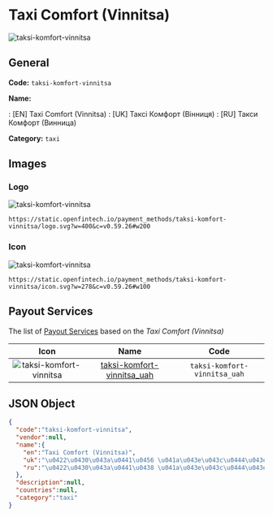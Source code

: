
# Taxi Comfort (Vinnitsa) 
![taksi-komfort-vinnitsa](https://static.openfintech.io/payment_methods/taksi-komfort-vinnitsa/logo.svg?w=400&c=v0.59.26#w200)  

## General 
**Code:** `taksi-komfort-vinnitsa` 
 
**Name:** 
 
:	[EN] Taxi Comfort (Vinnitsa) 
:	[UK] Таксі Комфорт (Вінниця) 
:	[RU] Такси Комфорт (Винница) 
 
**Category:** `taxi` 
 

## Images 

### Logo 
![taksi-komfort-vinnitsa](https://static.openfintech.io/payment_methods/taksi-komfort-vinnitsa/logo.svg?w=400&c=v0.59.26#w200)  

```
https://static.openfintech.io/payment_methods/taksi-komfort-vinnitsa/logo.svg?w=400&c=v0.59.26#w200
```  

### Icon 
![taksi-komfort-vinnitsa](https://static.openfintech.io/payment_methods/taksi-komfort-vinnitsa/icon.svg?w=278&c=v0.59.26#w100)  

```
https://static.openfintech.io/payment_methods/taksi-komfort-vinnitsa/icon.svg?w=278&c=v0.59.26#w100
```  

## Payout Services 
 
The list of [Payout Services](/payout-services/) based on the _Taxi Comfort (Vinnitsa)_ 

|Icon|Name|Code| 
|:---:|:---:|:---:| 
|![taksi-komfort-vinnitsa](https://static.openfintech.io/payout_methods/taksi-komfort-vinnitsa/icon.png?w=278&c=v0.59.26#w40) |[taksi-komfort-vinnitsa_uah](/payout-services/taksi-komfort-vinnitsa_uah/)|`taksi-komfort-vinnitsa_uah`| 
 

## JSON Object 

```json
{
  "code":"taksi-komfort-vinnitsa",
  "vendor":null,
  "name":{
    "en":"Taxi Comfort (Vinnitsa)",
    "uk":"\u0422\u0430\u043a\u0441\u0456 \u041a\u043e\u043c\u0444\u043e\u0440\u0442 (\u0412\u0456\u043d\u043d\u0438\u0446\u044f)",
    "ru":"\u0422\u0430\u043a\u0441\u0438 \u041a\u043e\u043c\u0444\u043e\u0440\u0442 (\u0412\u0438\u043d\u043d\u0438\u0446\u0430)"
  },
  "description":null,
  "countries":null,
  "category":"taxi"
}
```  
